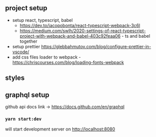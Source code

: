 ## project setup

- setup react, typescript, babel
  - https://dev.to/jacopobonta/react-typescript-webpack-3c6l
  - https://medium.com/swlh/2020-settings-of-react-typescript-project-with-webpack-and-babel-403c92feaa06 - ts and babel together
- setup prettier https://glebbahmutov.com/blog/configure-prettier-in-vscode/
- add css files loader to webpack - https://chriscourses.com/blog/loading-fonts-webpack

## styles

## graphql setup

github api docs link -> https://docs.github.com/en/graphql

### `yarn start:dev`

will start development server on [http://localhost:8080](http://localhost:8080)
